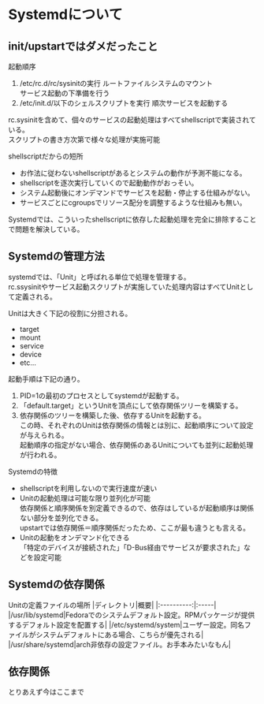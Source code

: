 # Systemdについて

## init/upstartではダメだったこと

起動順序
1. /etc/rc.d/rc/sysinitの実行
  ルートファイルシステムのマウント  
  サービス起動の下準備を行う  
2. /etc/init.d/以下のシェルスクリプトを実行
  順次サービスを起動する  

rc.sysinitを含めて、個々のサービスの起動処理はすべてshellscriptで実装されている。  
スクリプトの書き方次第で様々な処理が実施可能

shellscriptだからの短所
- お作法に従わないshellscriptがあるとシステムの動作が予測不能になる。
- shellscriptを逐次実行していくので起動動作がおっそい。
- システム起動後にオンデマンドでサービスを起動・停止する仕組みがない。
- サービスごとにcgroupsでリソース配分を調整するような仕組みも無い。

Systemdでは、こういったshellscriptに依存した起動処理を完全に排除することで問題を解決している。  

## Systemdの管理方法
systemdでは、「Unit」と呼ばれる単位で処理を管理する。  
rc.ssysinitやサービス起動スクリプトが実施していた処理内容はすべてUnitとして定義される。  

Unitは大きく下記の役割に分担される。 
- target
- mount
- service
- device
- etc...

起動手順は下記の通り。 
1. PID=1の最初のプロセスとしてsystemdが起動する。
2. 「default.target」というUnitを頂点にして依存関係ツリーを構築する。  
3. 依存関係のツリーを構築した後、依存するUnitを起動する。  
   この時、それぞれのUnitは依存関係の情報とは別に、起動順序について設定が与えられる。  
   起動順序の指定がない場合、依存関係のあるUnitについても並列に起動処理が行われる。  

Systemdの特徴
- shellscriptを利用しないので実行速度が速い  
- Unitの起動処理は可能な限り並列化が可能  
  依存関係と順序関係を別定義できるので、依存はしているが起動順序は関係ない部分を並列化できる。  
  upstartでは依存関係＝順序関係だったため、ここが最も違うとも言える。  
- Unitの起動をオンデマンド化できる  
  「特定のデバイスが接続された」「D-Bus経由でサービスが要求された」などを設定可能

## Systemdの依存関係
Unitの定義ファイルの場所
|ディレクトリ|概要|
|:----------:|:-----|
|/usr/lib/systemd|Fedoraでのシステムデフォルト設定。RPMパッケージが提供するデフォルト設定を配置する|
|/etc/systemd/system|ユーザー設定。同名ファイルがシステムデフォルトにある場合、こちらが優先される|
|/usr/share/systemd|arch非依存の設定ファイル。お手本みたいなもん|


## 依存関係
とりあえず今はここまで


